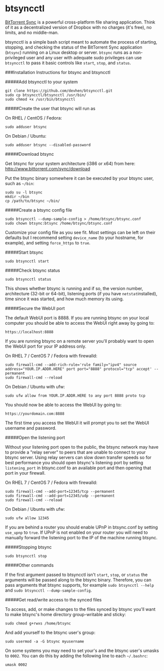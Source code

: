 btsyncctl
===========

[BitTorrent Sync](http://www.bittorrent.com/sync) is a powerful cross-platform file sharing application. Think of it as a decentralized version of Dropbox with no charges (it's free), no limits, and no middle-man.

btsyncctl is a simple bash script meant to automate the process of starting, stopping, and checking the status of the BitTorrent Sync application (`btsync`) running on a Linux desktop or server. `btsync` runs as a non-privileged user and any user with adequate sudo privileges can use `btsyncctl` to pass it basic controls like `start`, `stop`, and `status`.

###Installation Instructions for btsync and btsyncctl


#####Add btsyncctl to your system

    git clone https://github.com/devhen/btsyncctl.git
    sudo cp btsyncctl/btsyncctl /usr/bin/
    sudo chmod +x /usr/bin/btsyncctl


#####Create the user that btsync will run as

On RHEL / CentOS / Fedora:

    sudo adduser btsync

On Debian / Ubuntu:

    sudo adduser btsync --disabled-password


#####Download btsync

Get btsync for your system architecture (i386 or x64) from here: <http://www.bittorrent.com/sync/download>

Put the btsync binary somewhere it can be executed by your btsync user, such as `~/bin`:

    sudo su -l btsync
    mkdir ~/bin
    cp /path/to/btsync ~/bin/


#####Create a btsync config file

    sudo btsyncctl --dump-sample-config > /home/btsync/btsync.conf
    sudo chown btsync:btsync /home/btsync/btsync.conf
Customize your config file as you see fit. Most settings can be left on their defaults but I recommend setting `device_name` (to your hostname, for example), and setting `force_https` to `true`.

#####Start btsync

    sudo btsyncctl start


#####Check btsync status

    sudo btsyncctl status

This shows whether btsync is running and if so, the version number, architecture (32-bit or 64-bit), listening ports (if you have `netstat`installed), time since it was started, and how much memory its using.


#####Secure the WebUI port


The default WebUI port is 8888. If you are running btsync on your local computer you should be able to access the WebUI right away by going to:

    https://localhost:8888

If you are running btsync on a remote server you'll probably want to open the WebUI port for your IP address only.

On RHEL 7 / CentOS 7 / Fedora with firewalld:

    sudo firewall-cmd --add-rich-rule='rule family="ipv4" source address="YOUR.IP.ADDR.HERE" port port="8888" protocol="tcp" accept' --permanent
    sudo firewall-cmd --reload

On Debian / Ubuntu with ufw:

    sudo ufw allow from YOUR.IP.ADDR.HERE to any port 8888 proto tcp

You should now be able to access the WebUI by going to:

    https://yourdomain.com:8888

The first time you access the WebUI it will prompt you to set the WebUI username and password.


#####Open the listening port


Without your listening port open to the public, the btsync network may have to provide a "relay server" to peers that are unable to connect to your btsync server. Using relay servers can slow down transfer speeds so for best performance you should open btsync's listening port by setting `listening_port` in btsync.conf to an available port and then opening that port in your firewall.

On RHEL 7 / CentOS 7 / Fedora with firewalld:

    sudo firewall-cmd --add-port=12345/tcp --permanent
    sudo firewall-cmd --add-port=12345/udp --permanent
    sudo firewall-cmd --reload

On Debian / Ubuntu with ufw:

    sudo ufw allow 12345

If you are behind a router you should enable UPnP in btsync.conf by setting `use_upnp` to `true`. If UPnP is not enabled on your router you will need to manually forward the listening port to the IP of the machine running btsync.


#####Stopping btsync

    sudo btsyncctl stop


#####Other commands

If the first argument passed to btsyncctl isn't `start`, `stop`, or `status` the arguments will be passed along to the btsync binary. Therefore, you can pass arguments that btsync supports, for example `sudo btsyncctl --help` and `sudo btsyncctl --dump-sample-config`.


#####Get read/write access to the synced files


To access, add, or make changes to the files synced by btsync you'll want to make btsync's home directory group-writable and sticky:

    sudo chmod g+rwxs /home/btsync

And add yourself to the btsync user's group:

    sudo usermod -a -G btsync myusername

On some systems you may need to set your's and the btsync user's umasks to `0002`. You can do this by adding the following line to each `~/.bashrc`:

    umask 0002